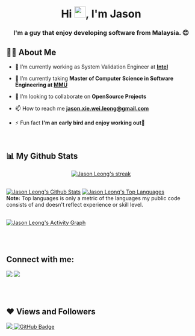 [comment]: <> (<a href="#"><img width="100%" height="auto" src="https://i.imgur.com/iXuL1HG.png" height="175px"/></a>)
<!-- Reference: https://github.com/SubhamRaoniar28/SubhamRaoniar28 -->

<h1 align="center">Hi <img src="https://raw.githubusercontent.com/MartinHeinz/MartinHeinz/master/wave.gif" width="30px">, I'm Jason</h1>
<h3 align="center">I'm a guy that enjoy developing software from Malaysia. 😊</h3>


## 🙋‍♂️ About Me

- 🔭 I’m currently working as System Validation Engineer at **[Intel](https://www.intel.com/content/www/us/en/homepage.html)**

- 🌱 I’m currently taking **Master of Computer Science in Software Engineering at [MMU](https://www.mmu.edu.my/)**

- 👯 I’m looking to collaborate on **OpenSource Projects**

- 📫 How to reach me **jason.xie.wei.leong@gmail.com**

- ⚡ Fun fact **I'm an early bird and enjoy working out💪**
  
<!-- 
## 🚀 Languages and Tools:

<p align="left"> 
    <a href="https://www.java.com" target="_blank"> <img src="https://img.icons8.com/color/48/000000/java-coffee-cup-logo.png"/> </a>
    <a href="https://reactjs.org/" target="_blank"> <img src="https://img.icons8.com/color/48/000000/react-native.png"/> </a>
    <a href="https://spring.io/projects/spring-boot" target="_blank"> <img src="https://img.icons8.com/color/48/000000/spring-logo.png"/> </a> 
    <a href="https://developer.mozilla.org/en-US/docs/Web/JavaScript" target="_blank"> <img src="https://img.icons8.com/color/48/000000/javascript.png"/> </a> 
    <a href="https://www.w3.org/html/" target="_blank"> <img src="https://img.icons8.com/color/48/000000/html-5.png"/> </a> 
    <a href="https://www.w3schools.com/css/" target="_blank"> <img src="https://img.icons8.com/color/48/000000/css3.png"/> </a> 
    <a href="https://getbootstrap.com" target="_blank"> <img src="https://img.icons8.com/color/48/000000/bootstrap.png"/> </a> 
    <a href="https://www.python.org" target="_blank"> <img src="https://img.icons8.com/color/48/000000/python.png"/> </a> 
    <a style="padding-right:8px;" href="https://nodejs.org" target="_blank"> <img src="https://img.icons8.com/color/48/000000/nodejs.png"/> </a> 
    <a style="padding-right:8px;" href="https://www.mysql.com/" target="_blank"> <img src="https://img.icons8.com/fluent/50/000000/mysql-logo.png"/> </a>
    <a href="https://www.mongodb.com/" target="_blank"> <img src="https://raw.githubusercontent.com/devicons/devicon/master/icons/mongodb/mongodb-original-wordmark.svg" alt="mongodb" width="48" height="48"/> </a> 
    <a href="https://firebase.google.com/" target="_blank"> <img src="https://img.icons8.com/color/48/000000/firebase.png"/> </a> 
    <a href="https://postman.com" target="_blank"> <img src="https://www.vectorlogo.zone/logos/getpostman/getpostman-icon.svg" alt="postman" width="45" height="45"/> </a>   
    <a href="https://git-scm.com/" target="_blank"> <img src="https://img.icons8.com/color/48/000000/git.png"/> </a> 
    <a href="https://www.jenkins.io" target="_blank"> <img src="https://www.vectorlogo.zone/logos/jenkins/jenkins-icon.svg" alt="jenkins" width="48" height="48"/> </a> 
    <a href="https://redux.js.org" target="_blank"> <img src="https://img.icons8.com/color/48/000000/redux.png"/> </a>
    <a href="https://expressjs.com" target="_blank"> <img src="https://raw.githubusercontent.com/devicons/devicon/master/icons/express/express-original-wordmark.svg" alt="express" width="40" height="40"/> </a>
</p>
-->
<!-- [![React Badge](https://img.shields.io/badge/-React-61DBFB?style=for-the-badge&labelColor=black&logo=react&logoColor=61DBFB)](#)  [![Javascript Badge](https://img.shields.io/badge/-Javascript-F0DB4F?style=for-the-badge&labelColor=black&logo=javascript&logoColor=F0DB4F)](#) [![Typescript Badge](https://img.shields.io/badge/-Typescript-007acc?style=for-the-badge&labelColor=black&logo=typescript&logoColor=007acc)](#) [![Nodejs Badge](https://img.shields.io/badge/-Nodejs-3C873A?style=for-the-badge&labelColor=black&logo=node.js&logoColor=3C873A)](#) [![GraphQL Badge](https://img.shields.io/badge/-GraphQl-e535ab?style=for-the-badge&labelColor=black&logo=node.js&logoColor=e535ab)](#) -->
<br/>

## 📊 My Github Stats
<p align="center">
    <a href="https://github.com/jxwleong/github-readme-streak-stats">
        <img title="🔥 Get streak stats for your profile at git.io/streak-stats" alt="Jason Leong's streak" src="https://github-readme-streak-stats.herokuapp.com/?user=jxwleong&theme=black-ice&hide_border=true&stroke=0000&background=060A0CD0"/>
    </a>
</p>



  <br/>
    <a href="https://github.com/jxwleong/github-readme-stats"><img alt="Jason Leong's Github Stats" src="https://github-readme-stats.vercel.app/api?username=jxwleong&show_icons=true&count_private=true&theme=react&hide_border=true&bg_color=0D1117" /></a>
  <a href="https://github.com/jxwleong/github-readme-stats"><img alt="Jason Leong's Top Languages" src="https://github-readme-stats.vercel.app/api/top-langs/?username=jxwleong&langs_count=8&count_private=true&layout=compact&theme=react&hide_border=true&bg_color=0D1117" /></a>
  <br/>
  <b>Note:</b> Top languages is only a metric of the languages my public code consists of and doesn't reflect experience or skill level.


<br/>
<br/>

<a href="https://github.com/jxwleong/github-readme-activity-graph"><img alt="Jason Leong's Activity Graph" src="https://activity-graph.herokuapp.com/graph?username=jxwleong&bg_color=0D1117&color=5BCDEC&line=5BCDEC&point=FFFFFF&hide_border=true" /></a>

<br/>
<br/>

## Connect with me:
<p align="left">

<a href = "https://www.linkedin.com/in/jlxw/"><img src="https://img.icons8.com/fluent/48/000000/linkedin.png"/></a>
<a href = "https://www.youtube.com/channel/UCHTk9ofJAQW3ep9ddasmcxw"><img src="https://img.icons8.com/color/48/000000/youtube-play.png"/></a>
<!-- <a href = "https://twitter.com/subhamraoniar"><img src="https://img.icons8.com/fluent/48/000000/twitter.png"/></a>
<a href = "https://www.instagram.com/subhamraoniar/"><img src="https://img.icons8.com/fluent/48/000000/instagram-new.png"/></a> -->

</p>  

<br/>
<br/>

## ❤ Views and Followers
<a href="https://github.com/jxwleong/github-profile-views-counter">
    <img src="https://komarev.com/ghpvc/?username=jxwleong">
</a>
<a href="https://github.com/jxwleong?tab=followers"><img src="https://img.shields.io/github/followers/jxwleong?label=Followers&style=social" alt="GitHub Badge"></a>